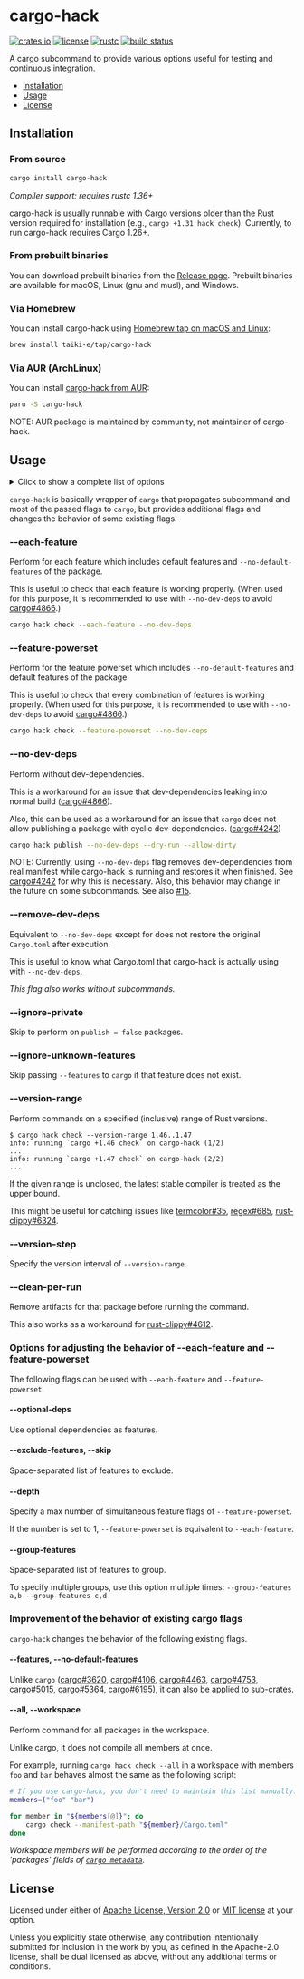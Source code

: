 # cargo-hack

[![crates.io](https://img.shields.io/crates/v/cargo-hack?style=flat-square&logo=rust)](https://crates.io/crates/cargo-hack)
[![license](https://img.shields.io/badge/license-Apache--2.0_OR_MIT-blue?style=flat-square)](#license)
[![rustc](https://img.shields.io/badge/rustc-1.36+-blue?style=flat-square&logo=rust)](https://www.rust-lang.org)
[![build status](https://img.shields.io/github/workflow/status/taiki-e/cargo-hack/CI/main?style=flat-square&logo=github)](https://github.com/taiki-e/cargo-hack/actions)

A cargo subcommand to provide various options useful for testing and continuous
integration.

- [Installation](#installation)
- [Usage](#usage)
- [License](#license)

## Installation

### From source

```sh
cargo install cargo-hack
```

*Compiler support: requires rustc 1.36+*

cargo-hack is usually runnable with Cargo versions older than the Rust version
required for installation (e.g., `cargo +1.31 hack check`). Currently, to run
cargo-hack requires Cargo 1.26+.

### From prebuilt binaries

You can download prebuilt binaries from the [Release page](https://github.com/taiki-e/cargo-hack/releases).
Prebuilt binaries are available for macOS, Linux (gnu and musl), and Windows.

### Via Homebrew

You can install cargo-hack using [Homebrew tap on macOS and Linux](https://github.com/taiki-e/homebrew-tap/blob/main/Formula/cargo-hack.rb):

```sh
brew install taiki-e/tap/cargo-hack
```

### Via AUR (ArchLinux)

You can install [cargo-hack from AUR](https://aur.archlinux.org/packages/cargo-hack):

```sh
paru -S cargo-hack
```

NOTE: AUR package is maintained by community, not maintainer of cargo-hack.

## Usage

<details>
<summary>Click to show a complete list of options</summary>

<!-- readme-long-help:start -->
```console
$ cargo hack --help
cargo-hack
A cargo subcommand to provide various options useful for testing and continuous integration.

USAGE:
    cargo hack [OPTIONS] [SUBCOMMAND]

Use -h for short descriptions and --help for more details.

OPTIONS:
    -p, --package <SPEC>...
            Package(s) to check.

        --all
            Alias for --workspace.

        --workspace
            Perform command for all packages in the workspace.

        --exclude <SPEC>...
            Exclude packages from the check.

            This flag can only be used together with --workspace

        --manifest-path <PATH>
            Path to Cargo.toml.

        --features <FEATURES>...
            Space-separated list of features to activate.

        --each-feature
            Perform for each feature of the package.

            This also includes runs with just --no-default-features flag,
            --all-features flag, and default features.

        --feature-powerset
            Perform for the feature powerset of the package.

            This also includes runs with just --no-default-features flag,
            --all-features flag, and default features.

        --optional-deps [DEPS]...
            Use optional dependencies as features.

            If DEPS are not specified, all optional dependencies are considered
            as features.

            This flag can only be used together with either --each-feature flag
            or --feature-powerset flag.

        --skip <FEATURES>...
            Alias for --exclude-features.

        --exclude-features <FEATURES>...
            Space-separated list of features to exclude.

            To exclude run of default feature, using value `--exclude-features
            default`.

            To exclude run of just --no-default-features flag, using
            --exclude-no-default-features flag.

            To exclude run of just --all-features flag, using
            --exclude-all-features flag.

            This flag can only be used together with either --each-feature flag
            or --feature-powerset flag.

        --exclude-no-default-features
            Exclude run of just --no-default-features flag.

            This flag can only be used together with either --each-feature flag
            or --feature-powerset flag.

        --exclude-all-features
            Exclude run of just --all-features flag.

            This flag can only be used together with either --each-feature flag
            or --feature-powerset flag.

        --depth <NUM>
            Specify a max number of simultaneous feature flags of
            --feature-powerset.

            If NUM is set to 1, --feature-powerset is equivalent to
            --each-feature.

            This flag can only be used together with --feature-powerset flag.

        --group-features <FEATURES>...
            Space-separated list of features to group.

            To specify multiple groups, use this option multiple times:
            `--group-features a,b --group-features c,d`

            This flag can only be used together with --feature-powerset flag.

        --include-features <FEATURES>...
            Include only the specified features in the feature combinations
            instead of package features.

            This flag can only be used together with either --each-feature flag
            or --feature-powerset flag.

        --no-dev-deps
            Perform without dev-dependencies.

            Note that this flag removes dev-dependencies from real `Cargo.toml`
            while cargo-hack is running and restores it when finished.

        --remove-dev-deps
            Equivalent to --no-dev-deps flag except for does not restore the
            original `Cargo.toml` after performed.

        --ignore-private
            Skip to perform on `publish = false` packages.

        --ignore-unknown-features
            Skip passing --features flag to `cargo` if that feature does not
            exist in the package.

            This flag can only be used together with either --features or
            --include-features.

        --version-range <START>..[END]
            Perform commands on a specified (inclusive) range of Rust versions.

            If the given range is unclosed, the latest stable compiler is
            treated as the upper bound.

            Note that ranges are always inclusive ranges.

        --version-step <NUM>
            Specify the version interval of --version-range (default to `1`).

            This flag can only be used together with --version-range flag.

        --clean-per-run
            Remove artifacts for that package before running the command.

            If used this flag with --workspace, --each-feature, or
            --feature-powerset, artifacts will be removed before each run.

            Note that dependencies artifacts will be preserved.

        --clean-per-version
            Remove artifacts per Rust version.

            Note that dependencies artifacts will also be removed.

            This flag can only be used together with --version-range flag.

    -v, --verbose
            Use verbose output.

        --color <WHEN>
            Coloring: auto, always, never.

            This flag will be propagated to cargo.

    -h, --help
            Prints help information.

    -V, --version
            Prints version information.

Some common cargo commands are (see all commands with --list):
    build       Compile the current package
    check       Analyze the current package and report errors, but don't build object files
    run         Run a binary or example of the local package
    test        Run the tests

```
<!-- readme-long-help:end -->

</details>

`cargo-hack` is basically wrapper of `cargo` that propagates subcommand and most
of the passed flags to `cargo`, but provides additional flags and changes the
behavior of some existing flags.

### --each-feature

Perform for each feature which includes default features and
`--no-default-features` of the package.

This is useful to check that each feature is working properly. (When used for
this purpose, it is recommended to use with `--no-dev-deps` to avoid
[cargo#4866].)

```sh
cargo hack check --each-feature --no-dev-deps
```

### --feature-powerset

Perform for the feature powerset which includes `--no-default-features` and
default features of the package.

This is useful to check that every combination of features is working
properly. (When used for this purpose, it is recommended to use with
`--no-dev-deps` to avoid [cargo#4866].)

```sh
cargo hack check --feature-powerset --no-dev-deps
```

### --no-dev-deps

Perform without dev-dependencies.

This is a workaround for an issue that dev-dependencies leaking into normal
build ([cargo#4866]).

Also, this can be used as a workaround for an issue that `cargo` does not
allow publishing a package with cyclic dev-dependencies. ([cargo#4242])

```sh
cargo hack publish --no-dev-deps --dry-run --allow-dirty
```

NOTE: Currently, using `--no-dev-deps` flag removes dev-dependencies from
real manifest while cargo-hack is running and restores it when finished.
See [cargo#4242] for why this is necessary.
Also, this behavior may change in the future on some subcommands. See also
[#15].

### --remove-dev-deps

Equivalent to `--no-dev-deps` except for does not restore the original
`Cargo.toml` after execution.

This is useful to know what Cargo.toml that cargo-hack is actually using
with `--no-dev-deps`.

*This flag also works without subcommands.*

### --ignore-private

Skip to perform on `publish = false` packages.

### --ignore-unknown-features

Skip passing `--features` to `cargo` if that feature does not exist.

### --version-range

Perform commands on a specified (inclusive) range of Rust versions.

```console
$ cargo hack check --version-range 1.46..1.47
info: running `cargo +1.46 check` on cargo-hack (1/2)
...
info: running `cargo +1.47 check` on cargo-hack (2/2)
...
```

If the given range is unclosed, the latest stable compiler is treated as the
upper bound.

This might be useful for catching issues like [termcolor#35], [regex#685],
[rust-clippy#6324].

### --version-step

Specify the version interval of `--version-range`.

### --clean-per-run

Remove artifacts for that package before running the command.

This also works as a workaround for [rust-clippy#4612].

### Options for adjusting the behavior of --each-feature and --feature-powerset

The following flags can be used with `--each-feature` and `--feature-powerset`.

#### --optional-deps

Use optional dependencies as features.

#### --exclude-features, --skip

Space-separated list of features to exclude.

#### --depth

Specify a max number of simultaneous feature flags of `--feature-powerset`.

If the number is set to 1, `--feature-powerset` is equivalent to
`--each-feature`.

#### --group-features

Space-separated list of features to group.

To specify multiple groups, use this option multiple times:
`--group-features a,b --group-features c,d`

### Improvement of the behavior of existing cargo flags

`cargo-hack` changes the behavior of the following existing flags.

#### --features, --no-default-features

Unlike `cargo` ([cargo#3620], [cargo#4106], [cargo#4463], [cargo#4753],
[cargo#5015], [cargo#5364], [cargo#6195]), it can also be applied to
sub-crates.

#### --all, --workspace

Perform command for all packages in the workspace.

Unlike cargo, it does not compile all members at once.

For example, running `cargo hack check --all` in a workspace with members
`foo` and `bar` behaves almost the same as the following script:

```sh
# If you use cargo-hack, you don't need to maintain this list manually.
members=("foo" "bar")

for member in "${members[@]}"; do
    cargo check --manifest-path "${member}/Cargo.toml"
done
```

*Workspace members will be performed according to the order of the 'packages'
fields of [`cargo metadata`][cargo-metadata].*

[#15]: https://github.com/taiki-e/cargo-hack/issues/15
[termcolor#35]: https://github.com/BurntSushi/termcolor/issues/35
[cargo#3620]: https://github.com/rust-lang/cargo/issues/3620
[cargo#4106]: https://github.com/rust-lang/cargo/issues/4106
[cargo#4242]: https://github.com/rust-lang/cargo/issues/4242
[cargo#4463]: https://github.com/rust-lang/cargo/issues/4463
[cargo#4753]: https://github.com/rust-lang/cargo/issues/4753
[cargo#4866]: https://github.com/rust-lang/cargo/issues/4866
[cargo#5015]: https://github.com/rust-lang/cargo/issues/4463
[cargo#5364]: https://github.com/rust-lang/cargo/issues/5364
[cargo#6195]: https://github.com/rust-lang/cargo/issues/6195
[regex#685]: https://github.com/rust-lang/regex/issues/685
[rust-clippy#4612]: https://github.com/rust-lang/rust-clippy/issues/4612
[rust-clippy#6324]: https://github.com/rust-lang/rust-clippy/issues/6324
[cargo-metadata]: https://doc.rust-lang.org/cargo/commands/cargo-metadata.html

## License

Licensed under either of [Apache License, Version 2.0](LICENSE-APACHE) or
[MIT license](LICENSE-MIT) at your option.

Unless you explicitly state otherwise, any contribution intentionally submitted
for inclusion in the work by you, as defined in the Apache-2.0 license, shall
be dual licensed as above, without any additional terms or conditions.
